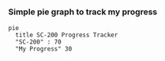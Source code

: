 
### Simple pie graph to track my progress 

```mermaid
pie
  title SC-200 Progress Tracker
  "SC-200" : 70
  "My Progress" 30
```
